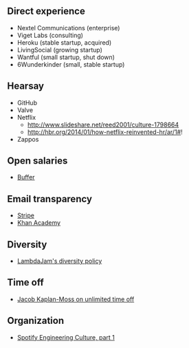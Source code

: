 ## Direct experience

* Nextel Communications (enterprise)
* Viget Labs (consulting)
* Heroku (stable startup, acquired)
* LivingSocial (growing startup)
* Wantful (small startup, shut down)
* 6Wunderkinder (small, stable startup)

## Hearsay

* GitHub
* Valve
* Netflix
    * http://www.slideshare.net/reed2001/culture-1798664
    * http://hbr.org/2014/01/how-netflix-reinvented-hr/ar/1#!
* Zappos

## Open salaries

* [Buffer](http://open.bufferapp.com/introducing-open-salaries-at-buffer-including-our-transparent-formula-and-all-individual-salaries/)


## Email transparency

* [Stripe](https://stripe.com/blog/email-transparency)
* [Khan Academy](http://bjk5.com/post/71887196490/email-transparency-at-khan-academy)

## Diversity

* [LambdaJam's diversity policy](http://www.lambdajam.com/policies.html)

## Time off

* [Jacob Kaplan-Moss on unlimited time off](http://jacobian.org/writing/unlimited-vacation/)

## Organization

* [Spotify Engineering Culture, part 1](http://vimeo.com/85490944)

